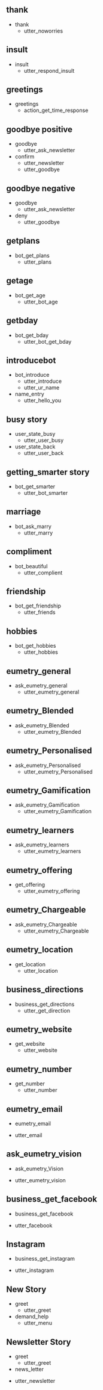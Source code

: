 ## thank
* thank
  - utter_noworries

## insult
* insult
  - utter_respond_insult



## greetings
* greetings
  - action_get_time_response

## goodbye positive
* goodbye
  - utter_ask_newsletter
* confirm
  - utter_newsletter
  - utter_goodbye

## goodbye negative
* goodbye
  - utter_ask_newsletter
* deny
  - utter_goodbye

## getplans
* bot_get_plans
  - utter_plans

## getage
* bot_get_age
  - utter_bot_age

## getbday
* bot_get_bday
  - utter_bot_get_bday

## introducebot
* bot_introduce
   - utter_introduce
   -  utter_ur_name
* name_entry
   - utter_hello_you


## busy story
* user_state_busy
    - utter_user_busy
* user_state_back
    - utter_user_back

## getting_smarter story
* bot_get_smarter
   - utter_bot_smarter

## marriage
* bot_ask_marry
   - utter_marry

## compliment
* bot_beautiful
   - utter_complient

 ## friendship
 * bot_get_friendship
   - utter_friends


 ## hobbies
 * bot_get_hobbies
   - utter_hobbies





<!--

Zaka related stories 

--> 


## eumetry_general
* ask_eumetry_general
  - utter_eumetry_general
  
## eumetry_Blended
* ask_eumetry_Blended
  - utter_eumetry_Blended

## eumetry_Personalised
* ask_eumetry_Personalised
  - utter_eumetry_Personalised

## eumetry_Gamification
* ask_eumetry_Gamification
  - utter_eumetry_Gamification
## eumetry_learners
* ask_eumetry_learners
  - utter_eumetry_learners

## eumetry_offering
* get_offering
  - utter_eumetry_offering

## eumetry_Chargeable
* ask_eumetry_Chargeable
  - utter_eumetry_Chargeable

## eumetry_location
* get_location
  - utter_location

## business_directions
* business_get_directions
  - utter_get_direction

## eumetry_website
* get_website
  - utter_website

## eumetry_number
* get_number
  - utter_number

## eumetry_email
* eumetry_email
 - utter_email

## ask_eumetry_vision
* ask_eumetry_Vision
 - utter_eumetry_vision

## business_get_facebook
* business_get_facebook
 - utter_facebook

## Instagram
* business_get_instagram
 - utter_instagram
  
## New Story
* greet
  - utter_greet
* demand_help
  - utter_menu


<!--

newsletter story 

-->
## Newsletter Story
* greet
  - utter_greet
* news_letter
 - utter_newsletter

